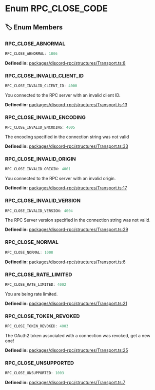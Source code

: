 # Enum RPC_CLOSE_CODE

## 🏷️ Enum Members

### RPC_CLOSE_ABNORMAL

```ts
RPC_CLOSE_ABNORMAL: 1006
```
<p style="font-size: 14px; color: var(--vp-c-text-2)">
<strong>Defined in:</strong> <a href="https://github.com/voxelum/minecraft-launcher-core-node/blob/master/packages/discord-rpc/structures/Transport.ts#L8" target="_blank" rel="noreferrer">packages/discord-rpc/structures/Transport.ts:8</a>
</p>


### RPC_CLOSE_INVALID_CLIENT_ID

```ts
RPC_CLOSE_INVALID_CLIENT_ID: 4000
```
You connected to the RPC server with an invalid client ID.
<p style="font-size: 14px; color: var(--vp-c-text-2)">
<strong>Defined in:</strong> <a href="https://github.com/voxelum/minecraft-launcher-core-node/blob/master/packages/discord-rpc/structures/Transport.ts#L13" target="_blank" rel="noreferrer">packages/discord-rpc/structures/Transport.ts:13</a>
</p>


### RPC_CLOSE_INVALID_ENCODING

```ts
RPC_CLOSE_INVALID_ENCODING: 4005
```
The encoding specified in the connection string was not valid
<p style="font-size: 14px; color: var(--vp-c-text-2)">
<strong>Defined in:</strong> <a href="https://github.com/voxelum/minecraft-launcher-core-node/blob/master/packages/discord-rpc/structures/Transport.ts#L33" target="_blank" rel="noreferrer">packages/discord-rpc/structures/Transport.ts:33</a>
</p>


### RPC_CLOSE_INVALID_ORIGIN

```ts
RPC_CLOSE_INVALID_ORIGIN: 4001
```
You connected to the RPC server with an invalid origin.
<p style="font-size: 14px; color: var(--vp-c-text-2)">
<strong>Defined in:</strong> <a href="https://github.com/voxelum/minecraft-launcher-core-node/blob/master/packages/discord-rpc/structures/Transport.ts#L17" target="_blank" rel="noreferrer">packages/discord-rpc/structures/Transport.ts:17</a>
</p>


### RPC_CLOSE_INVALID_VERSION

```ts
RPC_CLOSE_INVALID_VERSION: 4004
```
The RPC Server version specified in the connection string was not valid.
<p style="font-size: 14px; color: var(--vp-c-text-2)">
<strong>Defined in:</strong> <a href="https://github.com/voxelum/minecraft-launcher-core-node/blob/master/packages/discord-rpc/structures/Transport.ts#L29" target="_blank" rel="noreferrer">packages/discord-rpc/structures/Transport.ts:29</a>
</p>


### RPC_CLOSE_NORMAL

```ts
RPC_CLOSE_NORMAL: 1000
```
<p style="font-size: 14px; color: var(--vp-c-text-2)">
<strong>Defined in:</strong> <a href="https://github.com/voxelum/minecraft-launcher-core-node/blob/master/packages/discord-rpc/structures/Transport.ts#L6" target="_blank" rel="noreferrer">packages/discord-rpc/structures/Transport.ts:6</a>
</p>


### RPC_CLOSE_RATE_LIMITED

```ts
RPC_CLOSE_RATE_LIMITED: 4002
```
You are being rate limited.
<p style="font-size: 14px; color: var(--vp-c-text-2)">
<strong>Defined in:</strong> <a href="https://github.com/voxelum/minecraft-launcher-core-node/blob/master/packages/discord-rpc/structures/Transport.ts#L21" target="_blank" rel="noreferrer">packages/discord-rpc/structures/Transport.ts:21</a>
</p>


### RPC_CLOSE_TOKEN_REVOKED

```ts
RPC_CLOSE_TOKEN_REVOKED: 4003
```
The OAuth2 token associated with a connection was revoked, get a new one!
<p style="font-size: 14px; color: var(--vp-c-text-2)">
<strong>Defined in:</strong> <a href="https://github.com/voxelum/minecraft-launcher-core-node/blob/master/packages/discord-rpc/structures/Transport.ts#L25" target="_blank" rel="noreferrer">packages/discord-rpc/structures/Transport.ts:25</a>
</p>


### RPC_CLOSE_UNSUPPORTED

```ts
RPC_CLOSE_UNSUPPORTED: 1003
```
<p style="font-size: 14px; color: var(--vp-c-text-2)">
<strong>Defined in:</strong> <a href="https://github.com/voxelum/minecraft-launcher-core-node/blob/master/packages/discord-rpc/structures/Transport.ts#L7" target="_blank" rel="noreferrer">packages/discord-rpc/structures/Transport.ts:7</a>
</p>


